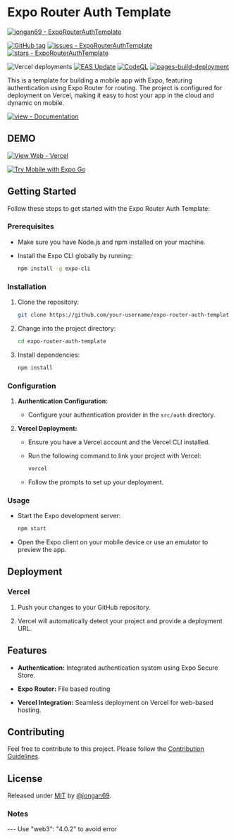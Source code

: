 # Expo Router Auth Template

[![jongan69 - ExpoRouterAuthTemplate](https://img.shields.io/static/v1?label=jongan69&message=ExpoRouterAuthTemplate&color=blue&logo=github)](https://github.com/jongan69/ExpoRouterAuthTemplate "Go to GitHub repo")

[![GitHub tag](https://img.shields.io/github/tag/jongan69/ExpoRouterAuthTemplate?include_prereleases=&sort=semver&color=blue)](https://github.com/jongan69/ExpoRouterAuthTemplate/releases/)
[![issues - ExpoRouterAuthTemplate](https://img.shields.io/github/issues/jongan69/ExpoRouterAuthTemplate)](https://github.com/jongan69/ExpoRouterAuthTemplate/issues)
[![stars - ExpoRouterAuthTemplate](https://img.shields.io/github/stars/jongan69/ExpoRouterAuthTemplate?style=social)](https://github.com/jongan69/ExpoRouterAuthTemplate)

![Vercel deployments](https://img.shields.io/github/deployments/jongan69/ExpoRouterAuthTemplate/production?style=flat&logoColor=white&label=Vercel%20Deployment)
[![EAS Update](https://github.com/jongan69/ExpoRouterAuthTemplate/actions/workflows/update.yml/badge.svg)](https://github.com/jongan69/ExpoRouterAuthTemplate/actions/workflows/update.yml)
[![CodeQL](https://github.com/jongan69/ExpoRouterAuthTemplate/actions/workflows/codeql.yml/badge.svg?branch=main)](https://github.com/jongan69/ExpoRouterAuthTemplate/actions/workflows/codeql.yml)
[![pages-build-deployment](https://github.com/jongan69/ExpoRouterAuthTemplate/actions/workflows/pages/pages-build-deployment/badge.svg?branch=main)](https://github.com/jongan69/ExpoRouterAuthTemplate/actions/workflows/pages/pages-build-deployment)

This is a template for building a mobile app with Expo, featuring authentication using Expo Router for routing. The project is configured for deployment on Vercel, making it easy to host your app in the cloud and dynamic on mobile.

[![view - Documentation](https://img.shields.io/badge/view-Documentation-blue?style=for-the-badge)](/docs/ABOUT.md)

## DEMO

[![View Web - Vercel](https://img.shields.io/badge/View_Web-Vercel-2ea44f?style=for-the-badge)](https://test-rn.vercel.app)

[![Try Mobile with Expo Go](https://img.shields.io/badge/Try%20%20Mobile%20App%20with%20Expo%20Go-4630EB.svg?style=flat-square&logo=EXPO&labelColor=f3f3f3&logoColor=000)](https://expo.dev/%40jongan69/expo-router-auth-template?serviceType=eas&distribution=expo-go&scheme=&channel=default&sdkVersion=49.0.0)

## Getting Started

Follow these steps to get started with the Expo Router Auth Template:

### Prerequisites

- Make sure you have Node.js and npm installed on your machine.
- Install the Expo CLI globally by running:

  ```bash
  npm install -g expo-cli
  ```

### Installation

1. Clone the repository:

   ```bash
   git clone https://github.com/your-username/expo-router-auth-template.git
   ```

2. Change into the project directory:

   ```bash
   cd expo-router-auth-template
   ```

3. Install dependencies:

   ```bash
   npm install
   ```

### Configuration

1. **Authentication Configuration:**

   - Configure your authentication provider in the `src/auth` directory.

2. **Vercel Deployment:**

   - Ensure you have a Vercel account and the Vercel CLI installed.
   - Run the following command to link your project with Vercel:

     ```bash
     vercel
     ```

   - Follow the prompts to set up your deployment.

### Usage

- Start the Expo development server:

  ```bash
  npm start
  ```

- Open the Expo client on your mobile device or use an emulator to preview the app.

## Deployment

### Vercel

1. Push your changes to your GitHub repository.

2. Vercel will automatically detect your project and provide a deployment URL.

## Features

- **Authentication:** Integrated authentication system using Expo Secure Store.

- **Expo Router:** File based routing

- **Vercel Integration:** Seamless deployment on Vercel for web-based hosting.

## Contributing

Feel free to contribute to this project. Please follow the [Contribution Guidelines](CONTRIBUTING.md).

## License

Released under [MIT](/LICENSE) by [@jongan69](https://github.com/jongan69).

### Notes

--- Use "web3": "4.0.2" to avoid error
